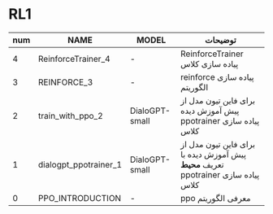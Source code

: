 # RL1

| num | NAME | MODEL | توضیحات |
| -- | -- | -- | -- |
| 4 | ReinforceTrainer_4 | - | ReinforceTrainer پیاده سازی کلاس |
| 3 | REINFORCE_3 | - | reinforce پیاده سازی الگوریتم |
| 2 | train_with_ppo_2 | DialoGPT-small | برای فاین تیون مدل از پیش آموزش دیده ppotrainer پیاده سازی کلاس |
| 1 | dialogpt_ppotrainer_1 | DialoGPT-small | برای فاین تیون مدل از پیش آموزش دیده با تعریف **محیط** ppotrainer پیاده سازی کلاس |
| 0 | PPO_INTRODUCTION | - | ppo معرفی الگوریتم |




